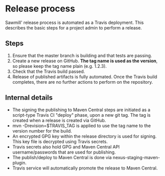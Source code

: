 # Release process

Sawmill' release process is automated as a Travis deployment. This describes the basic steps for a project admin to perform a release.

## Steps

1. Ensure that the master branch is building and that tests are passing.
1. Create a new release on GitHub. **The tag name is used as the version**, so please keep the tag name plain (e.g. 1.2.3).
1. Check that the Travis build passed.
1. Release of published artifacts is fully automated. Once the Travis build completes, there are no further actions to perform on the repository.

## Internal details

* The signing the publishing to Maven Central steps are initiated as a script-type Travis CI "deploy" phase, upon a new git tag. The tag is created when a release is created via GitHub.
* mvn -Drevision=$TRAVIS_TAG is applied to use the tag name to the version number for the build.
* An encrypted GPG key within the release directory is used for signing. This key file is decrypted using Travis secrets.
* Travis secrets also hold GPG and Maven Central API username/passwords that are used for publishing.
* The publish/deploy to Maven Central is done via nexus-staging-maven-plugin.
* Travis service will automatically promote the release to Maven Central.
